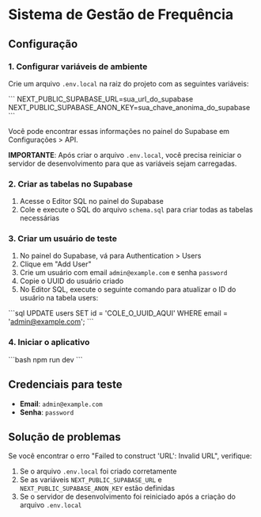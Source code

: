 # Sistema de Gestão de Frequência

## Configuração

### 1. Configurar variáveis de ambiente

Crie um arquivo `.env.local` na raiz do projeto com as seguintes variáveis:

\`\`\`
NEXT_PUBLIC_SUPABASE_URL=sua_url_do_supabase
NEXT_PUBLIC_SUPABASE_ANON_KEY=sua_chave_anonima_do_supabase
\`\`\`

Você pode encontrar essas informações no painel do Supabase em Configurações > API.

**IMPORTANTE**: Após criar o arquivo `.env.local`, você precisa reiniciar o servidor de desenvolvimento para que as variáveis sejam carregadas.

### 2. Criar as tabelas no Supabase

1. Acesse o Editor SQL no painel do Supabase
2. Cole e execute o SQL do arquivo `schema.sql` para criar todas as tabelas necessárias

### 3. Criar um usuário de teste

1. No painel do Supabase, vá para Authentication > Users
2. Clique em "Add User"
3. Crie um usuário com email `admin@example.com` e senha `password`
4. Copie o UUID do usuário criado
5. No Editor SQL, execute o seguinte comando para atualizar o ID do usuário na tabela users:

\`\`\`sql
UPDATE users SET id = 'COLE_O_UUID_AQUI' WHERE email = 'admin@example.com';
\`\`\`

### 4. Iniciar o aplicativo

\`\`\`bash
npm run dev
\`\`\`

## Credenciais para teste

- **Email**: `admin@example.com`
- **Senha**: `password`

## Solução de problemas

Se você encontrar o erro "Failed to construct 'URL': Invalid URL", verifique:

1. Se o arquivo `.env.local` foi criado corretamente
2. Se as variáveis `NEXT_PUBLIC_SUPABASE_URL` e `NEXT_PUBLIC_SUPABASE_ANON_KEY` estão definidas
3. Se o servidor de desenvolvimento foi reiniciado após a criação do arquivo `.env.local`
